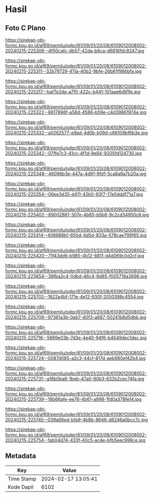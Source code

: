 # Hasil

## Foto C Plano

https://sirekap-obj-formc.kpu.go.id/af69/pemilu/pdpr/61/09/01/20/08/6109012008002-20240215-225306--4f50cafc-4b57-42da-b6ca-d6816fdc9247.jpg

https://sirekap-obj-formc.kpu.go.id/af69/pemilu/pdpr/61/09/01/20/08/6109012008002-20240215-225311--32b79729-411a-40b2-9bfe-26b81f986bfa.jpg

https://sirekap-obj-formc.kpu.go.id/af69/pemilu/pdpr/61/09/01/20/08/6109012008002-20240215-225317--baf7e2da-a7f0-422c-b441-101aae6d91fe.jpg

https://sirekap-obj-formc.kpu.go.id/af69/pemilu/pdpr/61/09/01/20/08/6109012008002-20240215-225322--8817896f-a58d-4586-b59e-c4d39861974e.jpg

https://sirekap-obj-formc.kpu.go.id/af69/pemilu/pdpr/61/09/01/20/08/6109012008002-20240215-225332--a0262577-e9ad-4d0b-b09d-c66109bf6b3e.jpg

https://sirekap-obj-formc.kpu.go.id/af69/pemilu/pdpr/61/09/01/20/08/6109012008002-20240215-225342--07ffe7c3-41cc-4f1d-9e84-9205fd124730.jpg

https://sirekap-obj-formc.kpu.go.id/af69/pemilu/pdpr/61/09/01/20/08/6109012008002-20240215-225348--46096b3e-447a-4d91-9fd1-5ca8a9a7b20a.jpg

https://sirekap-obj-formc.kpu.go.id/af69/pemilu/pdpr/61/09/01/20/08/6109012008002-20240215-225354--06ee3d35-d411-42b0-93f7-17e0dddf71a7.jpg

https://sirekap-obj-formc.kpu.go.id/af69/pemilu/pdpr/61/09/01/20/08/6109012008002-20240215-225402--89002861-307e-4b85-b5b8-9c2cd34950c6.jpg

https://sirekap-obj-formc.kpu.go.id/af69/pemilu/pdpr/61/09/01/20/08/6109012008002-20240215-225414--408688b1-650d-4d5d-833a-578cae799f65.jpg

https://sirekap-obj-formc.kpu.go.id/af69/pemilu/pdpr/61/09/01/20/08/6109012008002-20240215-225420--71f43dd6-b985-4b12-8811-d4d069c0d2cf.jpg

https://sirekap-obj-formc.kpu.go.id/af69/pemilu/pdpr/61/09/01/20/08/6109012008002-20240215-225654--39fba2c4-0dbd-46c4-8d85-f005716a3696.jpg

https://sirekap-obj-formc.kpu.go.id/af69/pemilu/pdpr/61/09/01/20/08/6109012008002-20240215-225702--1822a4bf-171e-4e12-930f-2050398c4554.jpg

https://sirekap-obj-formc.kpu.go.id/af69/pemilu/pdpr/61/09/01/20/08/6109012008002-20240215-225709--97361a3b-0ab7-40f3-a687-50241b8d5dbb.jpg

https://sirekap-obj-formc.kpu.go.id/af69/pemilu/pdpr/61/09/01/20/08/6109012008002-20240215-225716--5669e03b-7d3e-4e40-94f6-b4649dec1dec.jpg

https://sirekap-obj-formc.kpu.go.id/af69/pemilu/pdpr/61/09/01/20/08/6109012008002-20240215-225724--0087d085-a2c3-44cf-817d-aeb680ef42b4.jpg

https://sirekap-obj-formc.kpu.go.id/af69/pemilu/pdpr/61/09/01/20/08/6109012008002-20240215-225731--a18b0ba6-1beb-47a0-80b3-632b2cec74fa.jpg

https://sirekap-obj-formc.kpu.go.id/af69/pemilu/pdpr/61/09/01/20/08/6109012008002-20240215-225739--18b66afe-ee76-4b61-a998-1fd0a378fe14.jpg

https://sirekap-obj-formc.kpu.go.id/af69/pemilu/pdpr/61/09/01/20/08/6109012008002-20240215-225745--039a68ed-bfa9-4b8b-8646-d8246a0bcc7c.jpg

https://sirekap-obj-formc.kpu.go.id/af69/pemilu/pdpr/61/09/01/20/08/6109012008002-20240215-225754--fab04d74-433f-40c5-ac4e-bfb5eec998ce.jpg


## Metadata

| Key        | Value               |
| ---------- | ------------------- |
| Time Stamp | 2024-02-17 13:05:41 |
| Kode Dapil | 6102                |



